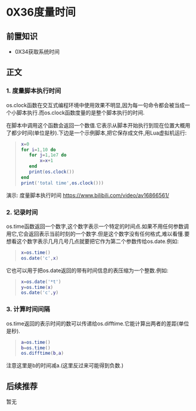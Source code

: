 # 0X36度量时间

## 前置知识

* 0X34获取系统时间

## 正文

### 1. 度量脚本执行时间

os.clock函数在交互式编程环境中使用效果不明显,因为每一句命令都会被当成一个小脚本执行.而os.clock函数度量的是整个脚本执行的时间.

在脚本中调用这个函数会返回一个数值.它表示从脚本开始执行到现在位置大概用了都少时间(单位是秒).下边是一个示例脚本,把它保存成文件,用Lua虚拟机运行:

>```lua
>x=0
>for i=1,10 do
>    for j=1,1e7 do
>        x=x+1
>    end
>    print(os.clock())
>end
>print('total time',os.clock()))
>```

演示: 度量脚本执行时间 <https://www.bilibili.com/video/av16866561/>

### 2. 记录时间

os.time函数返回一个数字,这个数字表示一个特定的时间点.如果不用任何参数调用它,它会返回表示当前时刻的一个数字.但是这个数字没有任何格式,难以看懂.要想看这个数字表示几月几号几点就要把它作为第二个参数传给os.date.例如:

>```lua
>x=os.time()
>os.date('c',x)
>```

它也可以用于把os.date返回的带有时间信息的表压缩为一个整数.例如:

>```lua
>x=os.date('*t')
>y=os.time(x)
>os.date('c',y)
>```

### 3. 计算时间间隔

os.time返回的表示时间的数可以传递给os.difftime.它能计算出两者的差距(单位是秒).

>```lua
>a=os.time()
>b=os.time()
>os.difftime(b,a)
>```

注意这里是b的时间减a.(这里反过来可能得到负数.)

## 后续推荐

暂无
